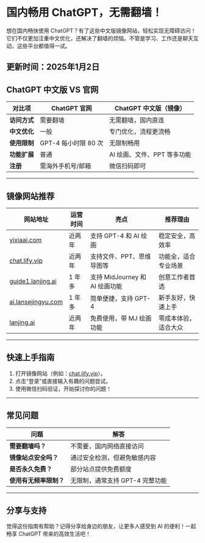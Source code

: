 # 国内畅用 ChatGPT，无需翻墙！

想在国内畅快使用 ChatGPT？有了这些中文版镜像网站，轻松实现无障碍访问！它们不仅更加注重中文优化，还解决了翻墙的烦恼。不管是学习、工作还是聊天互动，这些平台都值得一试。

更新时间：2025年1月2日
---

## ChatGPT 中文版 VS 官网

| 对比项       | ChatGPT 官网             | ChatGPT 中文版（镜像）       |
|--------------|--------------------------|------------------------------|
| **访问方式** | 需要翻墙                | 无需翻墙，国内直连           |
| **中文优化** | 一般                    | 专门优化，流程更流畅         |
| **使用限制** | GPT-4 每小时限 80 次    | 无限制畅用                   |
| **功能扩展** | 普通                    | AI 绘画、文件、PPT 等多功能  |
| **注册**     | 需海外手机号/邮箱       | 微信扫码即可                 |

---

## 镜像网站推荐

| 网站地址                           | 运营时间 | 亮点                           | 推荐理由             |
|-----------------------------------|----------|--------------------------------|----------------------|
| [yixiaai.com](https://www.yixiaai.com/) | 近两年   | 支持 GPT-4 和 AI 绘画          | 稳定安全，高效率     |
| [chat.lify.vip](https://chat.lify.vip/) | 近两年   | 支持文件、PPT、思维导图等      | 功能全，适合专业场景 |
| [guide1.lanjing.ai](https://guide1.lanjing.ai/) | 1 年多   | 支持 MidJourney 和 AI 绘画功能 | 创意工作者首选       |
| [ai.lansejingyu.com](https://ai.lansejingyu.com/) | 1 年多   | 简单便捷，支持 GPT-4           | 新手友好，快速上手   |
| [lanjing.ai](https://lanjing.ai/)         | 近两年   | 免费使用，带 MJ 绘画功能       | 零成本体验，适合大众 |

---

## 快速上手指南

1. 打开镜像网站（例如：[chat.lify.vip](https://chat.lify.vip/)）。
2. 点击“登录”或直接输入有趣的问题尝试。
3. 使用微信扫码验证，开始探讨你的问题！

---

## 常见问题

| 问题           | 解答                           |
|----------------|--------------------------------|
| **需要翻墙吗？** | 不需要，国内网络直接访问       |
| **镜像站点安全吗？** | 通过安全检测，但避免敏感内容   |
| **是否永久免费？** | 部分站点提供免费额度           |
| **使用有无频率限制？** | 无限制，通常支持 GPT-4 完整功能 |

---

## 分享与支持

觉得这份指南有帮助？记得分享给身边的朋友，让更多人感受到 AI 的便利！一起畅享 ChatGPT 带来的高效生活吧！
